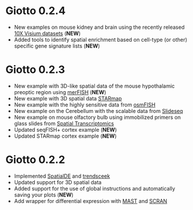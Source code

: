 
# Giotto 0.2.4

  - New examples on mouse kidney and brain using the recently released
    [10X Visium
    datasets](https://www.10xgenomics.com/spatial-transcriptomics/)
    (**NEW**)
  - Added tools to identify spatial enrichment based on cell-type (or
    other) specific gene signature lists (**NEW**)

# Giotto 0.2.3

  - New example with 3D-like spatial data of the mouse hypothalamic
    preoptic region using
    [merFISH](https://science.sciencemag.org/content/362/6416/eaau5324)
    (**NEW**)  
  - New example with 3D spatial data
    [STARmap](https://science.sciencemag.org/content/361/6400/eaat5691)
  - New example with the highly sensitive data from
    [osmFISH](https://www.nature.com/articles/s41592-018-0175-z)
  - New example on the Cerebellum with the scalable data from
    [Slideseq](https://science.sciencemag.org/content/363/6434/1463)
  - New example on mouse olfactory bulb using immobilized primers on
    glass slides from [Spatial
    Transcriptomics](https://science.sciencemag.org/content/353/6294/78)
  - Updated seqFISH+ cortex example (**NEW**)
  - Updated STARmap cortex example (**NEW**)

# Giotto 0.2.2

  - Implemented [SpatialDE](https://github.com/Teichlab/SpatialDE) and
    [trendsceek](https://github.com/edsgard/trendsceek)
  - Updated support for 3D spatial data  
  - Added support for the use of global instructions and automatically
    saving your plots (**NEW**)
  - Add wrapper for differential expression with
    [MAST](https://github.com/RGLab/MAST) and
    [SCRAN](https://bioconductor.org/packages/release/bioc/html/scran.html)
